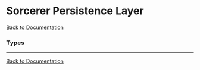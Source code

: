 # Sorcerer Persistence Layer

[Back to Documentation](README.md)

### Types

---
[Back to Documentation](README.md)
